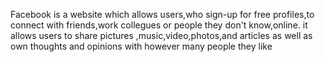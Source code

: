 Facebook is a website which allows users,who sign-up for free profiles,to connect with friends,work collegues or 
people they don't know,online. it allows users to share pictures ,music,video,photos,and articles as well as own thoughts and opinions with however 
many people they like

